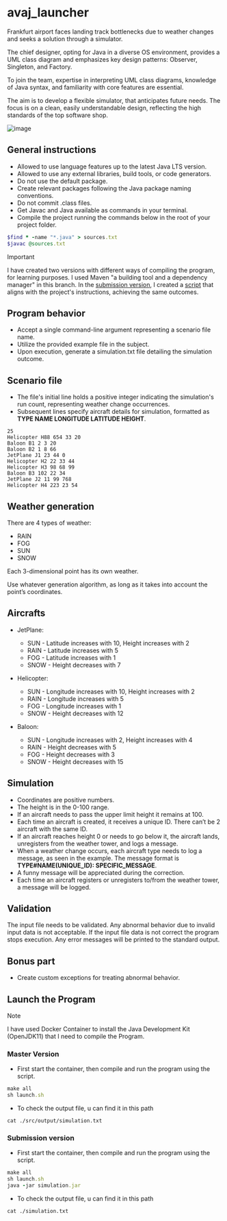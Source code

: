 # avaj_launcher

Frankfurt airport faces landing track bottlenecks due to weather changes and seeks a solution through a simulator.

The chief designer, opting for Java in a diverse OS environment, provides a UML class diagram and emphasizes key design patterns: Observer, Singleton, and Factory. 

To join the team, expertise in interpreting UML class diagrams, knowledge of Java syntax, and familiarity with core features are essential. 

The aim is to develop a flexible simulator, that anticipates future needs. The focus is on a clean, easily understandable design, reflecting the high standards of the top software shop.

![image](https://github.com/Saxsori/avaj_launcher/assets/92129820/6ad2f8ec-0ada-4c20-ae7c-e2ea75c43a07)


## General instructions
- Allowed to use language features up to the latest Java LTS version.
- Allowed to use any external libraries, build tools, or code generators.
- Do not use the default package.
- Create relevant packages following the Java package naming conventions.
- Do not commit .class files.
- Get Javac and Java available as commands in your terminal.
- Compile the project running the commands below in the root of your project folder.

```ruby
$find * -name "*.java" > sources.txt
$javac @sources.txt
```

> [!IMPORTANT]
> I have created two versions with different ways of compiling the program, for learning purposes. I used Maven "a building tool and a dependency manager" in this branch. In the [submission version](https://github.com/Saxsori/avaj_launcher/tree/submit_version), I created a [script](https://github.com/Saxsori/avaj_launcher/blob/submit_version/simulator/launch.sh) that aligns with the project's instructions, achieving the same outcomes.

## Program behavior
- Accept a single command-line argument representing a scenario file name.
- Utilize the provided example file in the subject.
- Upon execution, generate a simulation.txt file detailing the simulation outcome.

## Scenario file
- The file's initial line holds a positive integer indicating the simulation's run count, representing weather change occurrences.
- Subsequent lines specify aircraft details for simulation, formatted as **TYPE NAME LONGITUDE LATITUDE HEIGHT**.

```
25
Helicopter H88 654 33 20   
Baloon B1 2 3 20
Baloon B2 1 8 66
JetPlane J1 23 44 0
Helicopter H2 22 33 44
Helicopter H3 98 68 99
Baloon B3 102 22 34
JetPlane J2 11 99 768
Helicopter H4 223 23 54
```
## Weather generation
There are 4 types of weather:
- RAIN
- FOG
- SUN
- SNOW

Each 3-dimensional point has its own weather.

Use whatever generation algorithm, as long as it takes into account the point’s coordinates.

## Aircrafts 

- JetPlane:
  - SUN - Latitude increases with 10, Height increases with 2
  - RAIN - Latitude increases with 5
  - FOG - Latitude increases with 1
  - SNOW - Height decreases with 7

- Helicopter:
  - SUN - Longitude increases with 10, Height increases with 2
  - RAIN - Longitude increases with 5
  - FOG - Longitude increases with 1
  - SNOW - Height decreases with 12

- Baloon:
  - SUN - Longitude increases with 2, Height increases with 4
  - RAIN - Height decreases with 5
  - FOG - Height decreases with 3
  - SNOW - Height decreases with 15

## Simulation
- Coordinates are positive numbers.
- The height is in the 0-100 range.
- If an aircraft needs to pass the upper limit height it remains at 100.
- Each time an aircraft is created, it receives a unique ID. There can’t be 2 aircraft with the same ID.
- If an aircraft reaches height 0 or needs to go below it, the aircraft lands, unregisters from the weather tower, and logs a message.
- When a weather change occurs, each aircraft type needs to log a message, as seen in the example. The message format is **TYPE#NAME(UNIQUE_ID): SPECIFIC_MESSAGE**.
- A funny message will be appreciated during the correction.
- Each time an aircraft registers or unregisters to/from the weather tower, a message will be logged.

## Validation
The input file needs to be validated. Any abnormal behavior due to invalid input data is not acceptable. If the input file data is not correct the program stops execution. Any error messages will be printed to the standard output.

## Bonus part
- Create custom exceptions for treating abnormal behavior.

## Launch the Program
> [!NOTE]
> I have used Docker Container to install the Java Development Kit (OpenJDK11) that I need to compile the Program.

### Master Version

- First start the container, then compile and run the program using the script.
``` ruby
make all
sh launch.sh
```

- To check the output file, u can find it in this path
```
cat ./src/output/simulation.txt
```
### Submission version

- First start the container, then compile and run the program using the script.
``` ruby
make all
sh launch.sh
java -jar simulation.jar 
```

- To check the output file, u can find it in this path
```
cat ./simulation.txt
```


